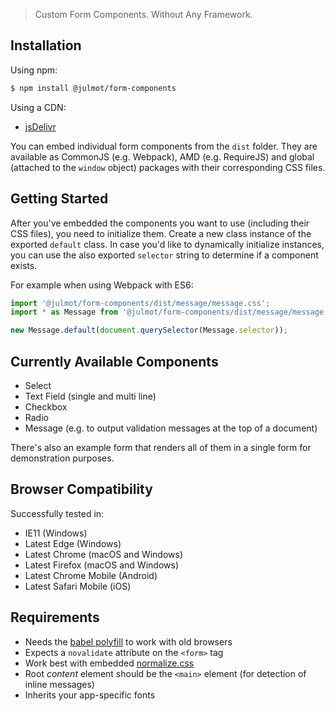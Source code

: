 > Custom Form Components. Without Any Framework.

## Installation

Using npm:

```bash
$ npm install @julmot/form-components
```

Using a CDN:

- [jsDelivr](https://www.jsdelivr.com/package/npm/@julmot/form-components?path=dist)

You can embed individual form components from the `dist` folder. They are available as CommonJS (e.g. Webpack), AMD (e.g. RequireJS) and global (attached to the `window` object) packages with their corresponding CSS files.

## Getting Started

After you've embedded the components you want to use (including their CSS files), you need to initialize them. Create a new class instance of the exported `default` class. In case you'd like to dynamically initialize instances, you can use the also exported `selector` string to determine if a component exists.

For example when using Webpack with ES6:

```js
import '@julmot/form-components/dist/message/message.css';
import * as Message from '@julmot/form-components/dist/message/message';

new Message.default(document.querySelector(Message.selector));
```

## Currently Available Components

- Select
- Text Field (single and multi line)
- Checkbox
- Radio
- Message (e.g. to output validation messages at the top of a document)

There's also an example form that renders all of them in a single form for demonstration purposes.

## Browser Compatibility

Successfully tested in:

- IE11 (Windows)
- Latest Edge (Windows)
- Latest Chrome (macOS and Windows)
- Latest Firefox (macOS and Windows)
- Latest Chrome Mobile (Android)
- Latest Safari Mobile (iOS)

## Requirements

- Needs the [babel polyfill](https://babeljs.io/docs/usage/polyfill/) to work with old browsers
- Expects a `novalidate` attribute on the `<form>` tag
- Work best with embedded [normalize.css](https://github.com/necolas/normalize.css)
- Root _content_ element should be the `<main>` element (for detection of inline messages)
- Inherits your app-specific fonts
